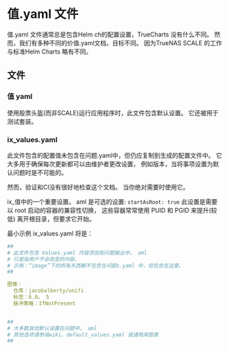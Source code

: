 # 值.yaml 文件

值.yaml 文件通常总是包含Helm ch的配置设置，TrueCharts 没有什么不同。 然而，我们有多种不同的价值.yaml文档，目标不同。 因为TrueNAS SCALE 的工作与标准Helm Charts 略有不同。

## 文件

### 值 yaml

使用股票头盔(而非SCALE)运行应用程序时，此文件包含默认设置。 它还被用于测试套装。

### ix_values.yaml

此文件包含的配置值未包含在问题.yaml中，但仍应复制到生成的配置文件中。 它大多用于确保每次更新都可以由维护者更改设置， 例如版本，当将事项设置为默认问题时是不可能的。

然而，验证和CI没有很好地检查这个文档。 当你绝对需要时使用它。

ix_值中的一个重要设置。 aml 是可选的设置: `startAsRoot: true` 此设置是需要以 root 启动的容器的兼容性切换， 这些容器常常使用 PUID 和 PGID 来提升(较低) 离开根目录，但要求它开始。

最小示例 ix_values.yaml 将是：

```yaml
##
# 此文件包含 Values.yaml 内容添加到问题输出中。 aml
# 只是指用户不会改变的内容。
# 示例：“image”下的所有东西都不包含在问题s.yaml 中，但包含在这里。
##

图像：
  仓库：jacobalberty/unifi
  标签：6.0。 5
  脉冲策略：IfNotPresent


##
# 大多数其他默认设置在问题中。 aml
# 其他选项请参阅wiki、default_values.yaml 或通用库图表
##

```
